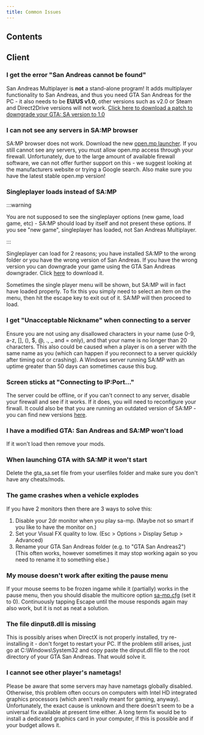 ```yaml
---
title: Common Issues
---
```


## Contents

## Client

### I get the error "San Andreas cannot be found"

San Andreas Multiplayer is **not** a stand-alone program! It adds multiplayer functionality to San Andreas, and thus you need GTA San Andreas for the PC - it also needs to be **EU/US v1.0**, other versions such as v2.0 or Steam and Direct2Drive versions will not work. [Click here to download a patch to downgrade your GTA: SA version to 1.0](http://grandtheftauto.filefront.com/file/GTA_SA_Downgrader_Patch;74661)

### I can not see any servers in SA:MP browser

SA:MP browser does not work. Download the new [open.mp launcher](https://github.com/openmultiplayer/launcher/releases/latest).
If you still cannot see any servers, you must allow open.mp access through your firewall. Unfortunately, due to the large amount of available firewall software, we can not offer further support on this - we suggest looking at the manufacturers website or trying a Google search. Also make sure you have the latest stable open.mp version!

### Singleplayer loads instead of SA:MP

:::warning

You are not supposed to see the singleplayer options (new game, load game, etc) - SA:MP should load by itself and not present these options. If you see "new game", singleplayer has loaded, not San Andreas Multiplayer.

:::

Singleplayer can load for 2 reasons; you have installed SA:MP to the wrong folder or you have the wrong version of San Andreas. If you have the wrong version you can downgrade your game using the GTA San Andreas downgrader. Click [here](http://grandtheftauto.filefront.com/file/GTA_SA_Downgrader_Patch;74661) to download it.

Sometimes the single player menu will be shown, but SA:MP will in fact have loaded properly. To fix this you simply need to select an item on the menu, then hit the escape key to exit out of it. SA:MP will then proceed to load.

### I get "Unacceptable Nickname" when connecting to a server

Ensure you are not using any disallowed characters in your name (use 0-9, a-z, \[\], (), \$, @, ., \_ and = only), and that your name is no longer than 20 characters. This also could be caused when a player is on a server with the same name as you (which can happen if you reconnect to a server quickkly after timing out or crashing). A Windows server running SA:MP with an uptime greater than 50 days can sometimes cause this bug.

### Screen sticks at "Connecting to IP:Port..."

The server could be offline, or if you can't connect to any server, disable your firewall and see if it works. If it does, you will need to reconfigure your firwall. It could also be that you are running an outdated version of SA:MP - you can find new versions [here](https://sa-mp.mp/downloads/).

### I have a modified GTA: San Andreas and SA:MP won't load

If it won't load then remove your mods.

### When launching GTA with SA:MP it won't start

Delete the gta_sa.set file from your userfiles folder and make sure you don't have any cheats/mods.

### The game crashes when a vehicle explodes

If you have 2 monitors then there are 3 ways to solve this:

1. Disable your 2dr monitor when you play sa-mp. (Maybe not so smart if you like to have the monitor on.)
2. Set your Visual FX quality to low. (Esc > Options > Display Setup > Advanced)
3. Rename your GTA San Andreas folder (e.g. to "GTA San Andreas2") (This often works, however sometimes it may stop working again so you need to rename it to something else.)

### My mouse doesn't work after exiting the pause menu

If your mouse seems to be frozen ingame while it (partially) works in the pause menu, then you should disable the multicore option [sa-mp.cfg](ClientCommands#file-sa-mpcfg "Sa-mp.cfg") (set it to 0). Continuously tapping Escape until the mouse responds again may also work, but it is not as neat a solution.

### The file dinput8.dll is missing

This is possibly arises when DirectX is not properly installed, try re-installing it - don't forget to restart your PC. If the problem still arises, just go at C:\\Windows\\System32 and copy paste the dinput.dll file to the root directory of your GTA San Andreas. That would solve it.

### I cannot see other player's nametags!

Please be aware that some servers may have nametags globally disabled. Otherwise, this problem often occurs on computers with Intel HD integrated graphics processors (which aren't really meant for gaming, anyway). Unfortunately, the exact cause is unknown and there doesn't seem to be a universal fix available at present time either. A long term fix would be to install a dedicated graphics card in your computer, if this is possible and if your budget allows it.
